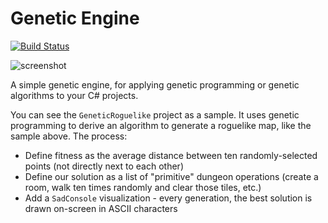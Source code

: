 # Genetic Engine

[![Build Status](https://travis-ci.com/nightblade9/genetic-engine.svg?branch=master)](https://travis-ci.com/nightblade9/genetic-engine)

![screenshot](https://i.imgur.com/YekspM7.png)

A simple genetic engine, for applying genetic programming or genetic algorithms to your C# projects.

You can see the `GeneticRoguelike` project as a sample. It uses genetic programming to derive an algorithm to generate a roguelike map, like the sample above. The process:

- Define fitness as the average distance between ten randomly-selected points (not directly next to each other)
- Define our solution as a list of "primitive" dungeon operations (create a room, walk ten times randomly and clear those tiles, etc.)
- Add a `SadConsole` visualization - every generation, the best solution is drawn on-screen in ASCII characters
